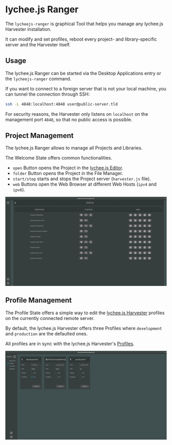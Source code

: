 
# lychee.js Ranger

The `lycheejs-ranger` is graphical Tool that helps
you manage any lychee.js Harvester installation.

It can modify and set profiles, reboot every project-
and library-specific server and the Harvester itself.


## Usage

The lychee.js Ranger can be started via the Desktop
Applications entry or the `lycheejs-ranger` command.

If you want to connect to a foreign server that is
not your local machine, you can tunnel the connection
through SSH:

```bash
ssh -L 4848:localhost:4848 user@public-server.tld
```

For security reasons, the Harvester only listens on
`localhost` on the management port `4848`, so that
no public access is possible.


## Project Management

The lychee.js Ranger allows to manage all Projects
and Libraries.

The Welcome State offers common functionalities.

- `open` Button opens the Project in the [lychee.js Editor](./lycheejs-editor.md).
- `folder` Button opens the Project in the File Manager.
- `start/stop` starts and stops the Project server (`harvester.js` file).
- `web` Buttons open the Web Browser at different Web Hosts (`ipv4` and `ipv6`).

![lycheejs-ranger-welcome](./asset/lycheejs-ranger-welcome.png)


## Profile Management

The Profile State offers a simple way to edit the [lychee.js Harvester](./lycheejs-harvester.md)
profiles on the currently connected remote server.

By default, the lychee.js Harvester offers three Profiles where
`development` and `production` are the defaulted ones.

All profiles are in sync with the lychee.js Harvester's [Profiles](./lycheejs-harvester.md#profiles).

![lycheejs-ranger-profile](./asset/lycheejs-ranger-profile.png)

